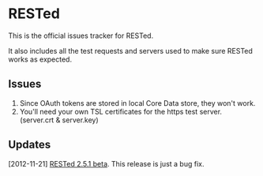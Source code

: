 # RESTed

This is the official issues tracker for RESTed.

It also includes all the test requests and servers used to make sure RESTed works as expected.

## Issues

1. Since OAuth tokens are stored in local Core Data store, they won't work.
2. You'll need your own TSL certificates for the https test server. (server.crt & server.key)

## Updates

[2012-11-21] [RESTed 2.5.1 beta](http://www.helloresolven.com/betas/RESTed-2.5.1-pre.zip).  This release is just a bug fix.